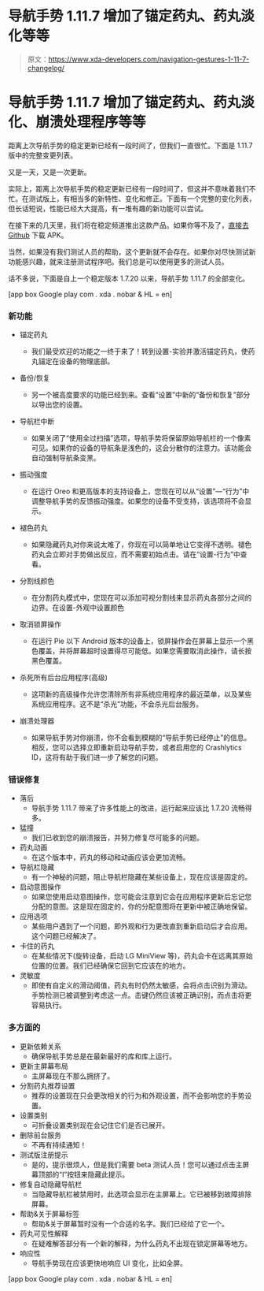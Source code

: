 # 导航手势 1.11.7 增加了锚定药丸、药丸淡化等等

> 原文：<https://www.xda-developers.com/navigation-gestures-1-11-7-changelog/>

# 导航手势 1.11.7 增加了锚定药丸、药丸淡化、崩溃处理程序等等

距离上次导航手势的稳定更新已经有一段时间了，但我们一直很忙。下面是 1.11.7 版中的完整变更列表。

又是一天，又是一次更新。

实际上，距离上次导航手势的稳定更新已经有一段时间了，但这并不意味着我们不忙。在测试版上，有相当多的新特性、变化和修正。下面有一个完整的变化列表，但长话短说，性能已经大大提高，有一堆有趣的新功能可以尝试。

在接下来的几天里，我们将在稳定频道推出这款产品。如果你等不及了，[直接去 Github](https://github.com/zacharee/nobar-issues/releases) 下载 APK。

当然，如果没有我们测试人员的帮助，这个更新就不会存在。如果你对尽快测试新功能感兴趣，就来注册测试程序吧。我们总是可以使用更多的测试人员。

话不多说，下面是自上一个稳定版本 1.7.20 以来，导航手势 1.11.7 的全部变化。

[app box Google play com . xda . nobar & HL = en]

### 新功能

*   锚定药丸
    *   我们最受欢迎的功能之一终于来了！转到设置-实验并激活锚定药丸，使药丸锚定在设备的物理底部。

*   备份/恢复
    *   另一个被高度要求的功能已经到来。查看“设置”中新的“备份和恢复”部分以导出您的设置。
*   导航栏中断
    *   如果关闭了“使用全过扫描”选项，导航手势将保留原始导航栏的一个像素可见。如果你的设备的导航条是浅色的，这会分散你的注意力。该功能会自动强制导航条变黑。
*   振动强度
    *   在运行 Oreo 和更高版本的支持设备上，您现在可以从“设置”—“行为”中调整导航手势的反馈振动强度。如果您的设备不受支持，该选项将不会显示。
*   褪色药丸
    *   如果隐藏药丸对你来说太难了，你现在可以简单地让它变得不透明。褪色药丸会立即对手势做出反应，而不需要初始点击。请在“设置-行为”中查看。

*   分割线颜色
    *   在分割药丸模式中，您现在可以添加可视分割线来显示药丸各部分之间的边界。在设置-外观中设置颜色

*   取消锁屏操作
    *   在运行 Pie 以下 Android 版本的设备上，锁屏操作会在屏幕上显示一个黑色覆盖，并将屏幕超时设置得尽可能低。如果您需要取消此操作，请长按黑色覆盖。
*   杀死所有后台应用程序(高级)
    *   这项新的高级操作允许您清除所有非系统应用程序的最近菜单，以及某些系统应用程序。这不是“杀光”功能，不会杀光后台服务。
*   崩溃处理器
    *   如果导航手势对你崩溃，你不会看到模糊的“导航手势已经停止”的信息。相反，您可以选择立即重新启动导航手势，或者启用您的 Crashlytics ID，这将有助于我们进一步了解您的问题。

### 错误修复

*   落后
    *   导航手势 1.11.7 带来了许多性能上的改进，运行起来应该比 1.7.20 流畅得多。
*   猛撞
    *   我们已收到您的崩溃报告，并努力修复尽可能多的问题。
*   药丸动画
    *   在这个版本中，药丸的移动和动画应该会更加流畅。
*   导航栏隐藏
    *   有一个神秘的问题，阻止导航栏隐藏在某些设备上，现在应该是固定的。
*   启动意图操作
    *   如果您使用启动意图操作，您可能会注意到它会在应用程序更新后忘记您分配的意图。这是现在固定的，你的分配意图将在更新中被正确地保留。
*   应用选项
    *   某些用户遇到了一个问题，即外观和行为更改直到重新启动后才会应用。这个问题已经解决了。
*   卡住的药丸
    *   在某些情况下(旋转设备，启动 LG MiniView 等)，药丸会卡在远离其原始位置的位置。我们已经确保它回到它应该在的地方。
*   灵敏度
    *   即使有自定义的滑动阈值，药丸有时仍然太敏感，会将点击识别为滑动。手势检测已被调整到考虑这一点。击键仍然应该被正确识别，而点击将更容易执行。

### 多方面的

*   更新依赖关系
    *   确保导航手势总是在最新最好的库和库上运行。
*   更新主屏幕布局
    *   主屏幕现在不那么拥挤了。
*   分割药丸推荐设置
    *   推荐的设置现在只会更改相关的行为和外观设置，而不会影响您的手势设置。
*   设置类别
    *   可折叠设置类别现在会记住它们是否已展开。
*   删除前台服务
    *   不再有持续通知！
*   测试版注册提示
    *   是的，提示很烦人，但是我们需要 beta 测试人员！您可以通过点击主屏幕顶部的“I”按钮来隐藏此提示。
*   修复自动隐藏导航栏
    *   当隐藏导航栏被禁用时，此选项会显示在主屏幕上。它已被移到故障排除屏幕。
*   帮助&关于屏幕标签
    *   帮助&关于屏幕暂时没有一个合适的名字。我们已经给了它一个。
*   药丸可见性解释
    *   在疑难解答部分有一个新的解释，为什么药丸不出现在锁定屏幕等地方。
*   响应性
    *   导航手势现在应该更快地响应 UI 变化，比如全屏。

[app box Google play com . xda . nobar & HL = en]